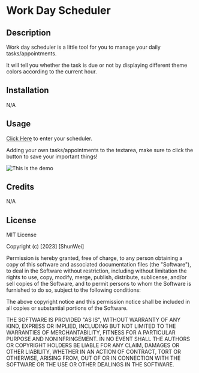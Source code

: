 # Work Day Scheduler

## Description

Work day scheduler is a little tool for you to manage your daily tasks/appointments.<br>

It will tell you whether the task is due or not by displaying different theme colors according to the current hour.

## Installation

N/A

## Usage

[Click Here](https://diff30140556.github.io/daily-planner/) to enter your scheduler.<br>

Adding your own tasks/appointments to the textarea, make sure to click the button to save your important things!<br>
    
![This is the demo](https://i.imgur.com/M2KE5g9.png)
    

## Credits

N/A

## License

MIT License

Copyright (c) [2023] [ShunWei]

Permission is hereby granted, free of charge, to any person obtaining a copy
of this software and associated documentation files (the "Software"), to deal
in the Software without restriction, including without limitation the rights
to use, copy, modify, merge, publish, distribute, sublicense, and/or sell
copies of the Software, and to permit persons to whom the Software is
furnished to do so, subject to the following conditions:

The above copyright notice and this permission notice shall be included in all
copies or substantial portions of the Software.

THE SOFTWARE IS PROVIDED "AS IS", WITHOUT WARRANTY OF ANY KIND, EXPRESS OR
IMPLIED, INCLUDING BUT NOT LIMITED TO THE WARRANTIES OF MERCHANTABILITY,
FITNESS FOR A PARTICULAR PURPOSE AND NONINFRINGEMENT. IN NO EVENT SHALL THE
AUTHORS OR COPYRIGHT HOLDERS BE LIABLE FOR ANY CLAIM, DAMAGES OR OTHER
LIABILITY, WHETHER IN AN ACTION OF CONTRACT, TORT OR OTHERWISE, ARISING FROM,
OUT OF OR IN CONNECTION WITH THE SOFTWARE OR THE USE OR OTHER DEALINGS IN THE
SOFTWARE.
